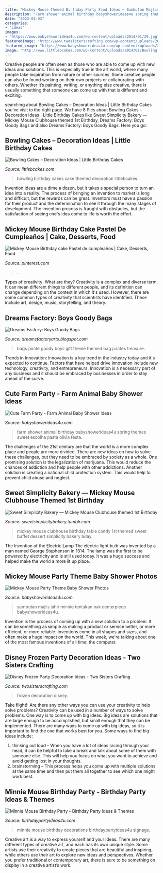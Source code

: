 ```yaml
---
title: "Mickey Mouse Themed Birthday Party Food Ideas ~ Sambutan Majlis Lahir Minnie Tentukan Nak Centerpiece Babyshowerideas4u"
description: "Farm shower animal birthday babyshowerideas4u spring themes sweet escolha pasta olivia festa"
date: "2023-01-03"
categories:
- "ideas"
images:
- "https://www.babyshowerideas4u.com/wp-content/uploads/2014/01/29.jpg"
featuredImage: "http://www.twosisterscrafting.com/wp-content/uploads/2014/09/disney-frozen-party-decoration-ideas-featured.jpg"
featured_image: "https://www.babyshowerideas4u.com/wp-content/uploads/2014/01/29.jpg"
image: "http://www.littlebcakes.com/wp-content/uploads/2014/01/Bowling-Birthday-Cakes.jpg"
---
```



Creative people are often seen as those who are able to come up with new ideas and solutions. This is especially true in the art world, where many people take inspiration from nature or other sources. Some creative people can also be found working on their own projects or collaborating with others. Whether it’s painting, writing, or anything else creative, there is usually something that someone can come up with that is different and exciting.

	

		
searching about Bowling Cakes – Decoration Ideas | Little Birthday Cakes you've visit to the right page. We have 8 Pics about Bowling Cakes – Decoration Ideas | Little Birthday Cakes like Sweet Simplicity Bakery — Mickey Mouse Clubhouse themed 1st Birthday, Dreams Factory: Boys Goody Bags and also Dreams Factory: Boys Goody Bags. Here you go:
		
    
## Bowling Cakes – Decoration Ideas | Little Birthday Cakes

<img loading=lazy src="http://www.littlebcakes.com/wp-content/uploads/2014/01/Bowling-Birthday-Cakes.jpg" onerror="this.onerror=null;this.src='https://tse4.mm.bing.net/th?id=OIP.kiqHaxOeQgughU9ez7J8zgHaJ-&amp;pid=15.1';" alt="Bowling Cakes – Decoration Ideas | Little Birthday Cakes">

_Source: littlebcakes.com_

>bowling birthday cakes cake themed decoration littlebcakes. 

	

Invention ideas are a dime a dozen, but it takes a special person to turn an idea into a reality. The process of bringing an invention to market is long and difficult, but the rewards can be great. Inventors must have a passion for their product and the determination to see it through the many stages of development. The invention process is fraught with obstacles, but the satisfaction of seeing one's idea come to life is worth the effort.

    
## Mickey Mouse Birthday Cake Pastel De Cumpleaños | Cake, Desserts, Food

<img loading=lazy src="https://i.pinimg.com/736x/0e/d2/a0/0ed2a0d3fab6c196192d7a157d7ab2e7.jpg" onerror="this.onerror=null;this.src='https://tse4.mm.bing.net/th?id=OIP.xVfYRJoxwxkm50EI6Fu0TgHaJ3&amp;pid=15.1';" alt="Mickey Mouse Birthday cake Pastel de cumpleaños | Cake, Desserts, Food">

_Source: pinterest.com_

>. 

	

Types of creativity: What are they?
Creativity is a complex and diverse term. It can mean different things to different people, and its definition can change depending on the context in which it's used. However, there are some common types of creativity that scientists have identified. These include art, design, music, storytelling, and
theory.

    
## Dreams Factory: Boys Goody Bags

<img loading=lazy src="http://3.bp.blogspot.com/-WvSJI0t9zsY/U74VZbleKkI/AAAAAAAABUg/m3vKM5c7dio/s1600/P7068669.JPG" onerror="this.onerror=null;this.src='https://tse4.mm.bing.net/th?id=OIP.-hvTkYo8RAcqikRNEnUzwgHaFj&amp;pid=15.1';" alt="Dreams Factory: Boys Goody Bags">

_Source: dreamsfactoryarts.blogspot.com_

>bags pirate goody boys gift theme themed bag pirates treasure. 

	

Trends in Innovation:
Innovation is a key trend in the industry today and it's expected to continue. Factors that have helped drive innovation include new technology, creativity, and entrepreneurs. Innovation is a necessary part of any business and it should be embraced by businesses in order to stay ahead of the curve.

    
## Cute Farm Party - Farm Animal Baby Shower Ideas

<img loading=lazy src="https://babyshowerideas4u.com/wp-content/uploads/2014/07/IMG_2015-2E-682x1024.jpg" onerror="this.onerror=null;this.src='https://tse2.mm.bing.net/th?id=OIP.9hG65VvDezwlY1g4MOQc2QHaLH&amp;pid=15.1';" alt="Cute Farm Party - Farm Animal Baby Shower Ideas">

_Source: babyshowerideas4u.com_

>farm shower animal birthday babyshowerideas4u spring themes sweet escolha pasta olivia festa. 

	

The challenges of the 21st century are that the world is a more complex place and people are more divided. There are new ideas on how to solve these challenges, but they need to be embraced by society as a whole. One promising solution is the legalization of marijuana. This would reduce the chances of addiction and help people with other addictions. Another solution is creating a national child protection system. This would help to prevent child abuse and neglect.

    
## Sweet Simplicity Bakery — Mickey Mouse Clubhouse Themed 1st Birthday

<img loading=lazy src="https://66.media.tumblr.com/7cfff716240ceff3a74122c01ed93bbe/tumblr_n7ski2Mfuv1ty8ibio10_r1_1280.jpg" onerror="this.onerror=null;this.src='https://tse4.mm.bing.net/th?id=OIP.KSQukOeVZiq_w3ZkYx--fgHaE6&amp;pid=15.1';" alt="Sweet Simplicity Bakery — Mickey Mouse Clubhouse themed 1st Birthday">

_Source: sweetsimplicitybakery.tumblr.com_

>mickey mouse clubhouse birthday table candy 1st themed sweet buffet dessert simplicity bakery bday. 

	

The Invention of the Electric Lamp
The electric light bulb was invented by a man named George Stephenson in 1814. The lamp was the first to be powered by electricity and is still used today. It was a huge success and helped make the world a more lit up place.

    
## Mickey Mouse Party Theme Baby Shower Photos

<img loading=lazy src="https://www.babyshowerideas4u.com/wp-content/uploads/2014/01/29.jpg" onerror="this.onerror=null;this.src='https://tse4.mm.bing.net/th?id=OIP.L4dVgALzfF9h8KL1lWsqDgHaE7&amp;pid=15.1';" alt="Mickey Mouse Party Theme Baby Shower Photos">

_Source: babyshowerideas4u.com_

>sambutan majlis lahir minnie tentukan nak centerpiece babyshowerideas4u. 

	

Invention is the process of coming up with a new solution to a problem. It can be something as simple as making a product or service better, or more efficient, or more reliable. Inventions come in all shapes and sizes, and often make a huge impact on the world. This week, we're talking about one of the most famous inventions of all time: the computer.

    
## Disney Frozen Party Decoration Ideas - Two Sisters Crafting

<img loading=lazy src="http://www.twosisterscrafting.com/wp-content/uploads/2014/09/disney-frozen-party-decoration-ideas-featured.jpg" onerror="this.onerror=null;this.src='https://tse3.mm.bing.net/th?id=OIP.CmjN10eut4DjOFjjNqDL9wHaHa&amp;pid=15.1';" alt="Disney Frozen Party Decoration Ideas - Two Sisters Crafting">

_Source: twosisterscrafting.com_

>frozen decoration disney. 

	

Take flight!: Are there any other ways you can use your creativity to help solve problems?
Creativity can be used in a number of ways to solve problems. One way is to come up with big ideas. Big ideas are solutions that are large enough to be accomplished, but small enough that they can be implemented. There are many ways to come up with big ideas, so it is important to find the one that works best for you. Some ways to find big ideas include: 
1) thinking out loud – When you have a lot of ideas racing through your head, it can be helpful to take a break and talk about some of them with someone else. This will help you focus on what you want to achieve and avoid getting lost in your thoughts. 
2) brainstorming – This process helps you come up with multiple solutions at the same time and then put them all together to see which one might work best.

    
## Minnie Mouse Birthday Party - Birthday Party Ideas &amp; Themes

<img loading=lazy src="http://www.birthdaypartyideas4u.com/wp-content/uploads/2015/07/Minnie-Mouse-Birthday-Party-signage-and-decorations-550x824.jpg" onerror="this.onerror=null;this.src='https://tse1.mm.bing.net/th?id=OIP.WiTS0jzZ9e5f_-naRBuiTAHaLG&amp;pid=15.1';" alt="Minnie Mouse Birthday Party - Birthday Party Ideas &amp; Themes">

_Source: birthdaypartyideas4u.com_

>minnie mouse birthday decorations birthdaypartyideas4u signage. 

	

Creative art is a way to express yourself and your ideas. There are many different types of creative art, and each has its own unique style. Some artists use their creativity to create pieces that are beautiful and inspiring, while others use their art to explore new ideas and perspectives. Whether you prefer traditional or contemporary art, there is sure to be something on display in a creative artist’s work.

